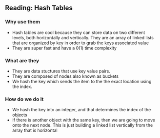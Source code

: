 ## Reading: Hash Tables

### Why use them

- Hash tables are cool because they can store data on two different levels, both horizontally and vertically. They are an array of linked lists that are organized by key in order to grab the keys associated value
- They are super fast and have a 0(1) time complexity

### What are they

- They are data stuctures that use key value pairs.
- They are composed of nodes also known as buckets
- We hash the key which sends the item to the the exact location using the index.

### How do we do it

- We hash the key into an integer, and that determines the index of the objects
- If there is another object with the same key, then we are going to move onto the next node. This is just building a linked list vertically from the array that is horizontal
